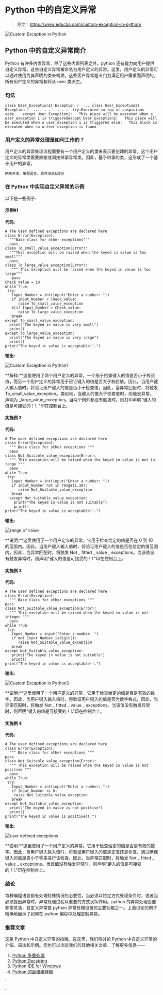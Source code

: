 # Python 中的自定义异常

> 原文：<https://www.educba.com/custom-exception-in-python/>

![Custom Exception in Python](img/149ce22d4d862708818388437cb39049.png)



## Python 中的自定义异常简介

Python 有许多内置异常，除了这些内置列表之外，python 还有能力向用户提供自定义异常。这些自定义异常被命名为用户定义的异常。这里，用户定义的异常可以通过使用为其声明的类来构建。这些客户异常是专门为满足用户需求而声明的。所有用户定义的异常都将从 user 类派生。

### 句法

```
class User_Exception1( Exception )  ....class User_Exception2( Exception )  .... . . . . . .  try:Executed on top of suspicious code    except User_Exception1:   This piece will be executed when a user_exception 1 is triggeredexcept User_Exception2:   This piece will be executed when a user_exception 1 is triggered else:   This block is executed when no orther exception is found
```

### 用户定义的异常处理是如何工作的？

用户定义的异常处理流程需要有一个用户定义的类来表示要创建的异常。这个用户定义的异常类需要直接或间接继承异常类。因此，基于继承的类，这形成了一个基于用户的异常。

<small>网页开发、编程语言、软件测试&其他</small>

### 在 Python 中实现自定义异常的示例

以下是一些例子:

#### 示例#1

**代码:**

```
# The user defined exceptions are declared here
class Error(Exception):
  """Base class for other exceptions"""
  pass
class To_small_value_exception(Error):
  """This exception will be raised when the keyed in value is too small"""
  pass
class To_large_value_exception(Error):
   """ This exception will be raised when the keyed in value is too large"""
   pass
Check_value = 10
while True:
 try:
   Input_Number = int(input("Enter a number: "))
   if Input_Number < Check_value:
      raise To_small_value_exception
   elif Input_Number > Check_value:
      raise To_large_value_exception
   break
except To_small_value_exception:
  print("The keyed in value is very small")
  print()
except To_large_value_exception:
  print("The keyed in value is very large")
  print()
print("The keyed in value is acceptable!!.")
```

**输出:**

![Custom Exception in Python1](img/7c0af34585ce03499f214aae4197c5e8.png)



**解释:**这里使用了两个用户定义的异常。一个用于检查键入的值是否小于校验值，而另一个用户定义的异常用于验证键入的值是否大于校验值。因此，当用户键入输入值时，将验证用户键入的值是否小于检查值，因此，当异常匹配时，将触发 To_small_value_exception。类似地，当键入的值大于检查值时，则触发异常，声明为 _large_value_exception。当两个例外都没有触发时，则打印声明“键入的值是可接受的！!. "印在控制台上。

#### 实施例 2

**代码:**

```
# The user defined exceptions are declared here
class Error(Exception):
  """ Base class for other exceptions """
  pass
class Not_Suitable_value_exception(Error):
  """ This exception will be raised when the keyed in value is not in range """
  pass
while True:
 try:
   Input_Number = int(input("Enter a number: "))
   if Input_Number not in range(1,10):
      raise Not_Suitable_value_exception
   break
  except Not_Suitable_value_exception:
    print("The keyed in value is not suitable")
    print()
print("The keyed in value is acceptable!!.")
```

**输出:**

![range of value](img/244b2378a075afbd5a44bc2cfdd8282b.png)



**说明:**这里使用了一个用户定义的异常。它用于检查给定的值是否在 0 到 10 的范围内。因此，当用户键入输入值时，将验证用户键入的值是否在给定的值范围内，因此，当异常匹配时，将触发 Not _ fitted _ value _ exceptions。当该值没有触发异常时，则声明“键入的值是可接受的！!."印在控制台上。

#### 实施例 3

**代码:**

```
# The user defined exceptions are declared here
class Error(Exception):
  """ Base class for other exceptions """
pass
class Not_Suitable_value_exception(Error):
  """ This exception will be raised when the keyed in value is not integer """
  pass
while True:
 try:
   Input_Number = input("Enter a number: ")
   if not Input_Number.isdigit():
      raise Not_Suitable_value_exception
   break
except Not_Suitable_value_exception:
   print("The keyed in value is not suitable")
   print()
print("The keyed in value is acceptable!!.")
```

**输出:**

![Custom Exception in Python3](img/5d3097281118fa86cc3373b14c0ad9d1.png)



**说明:**这里使用了一个用户定义的异常。它用于检查给定的值是否是有效的数字。因此，当用户键入输入值时，将验证用户键入的值是否为数字格式，因此，当异常匹配时，将触发 Not _ fitted _ value _ exceptions。当该值没有触发异常时，则声明“键入的值是可接受的！!."印在控制台上。

#### 实施例 4

**代码:**

```
# The user defined exceptions are declared here
class Error(Exception):
  """ Base class for other exceptions """
pass
class Not_Suitable_value_exception(Error):
  """ This exception will be raised when the keyed in value is not positive """
  pass
while True:
 try:
   Input_Number = int(input("Enter a number: "))
   if Input_Number <= 0:
    raise Not_Suitable_value_exception
   break
except Not_Suitable_value_exception:
  print("The keyed in value is not positive")
  print()
print("The keyed in value is positive!!.")
```

**输出:**

![user defined exceptions](img/9bf27e63c1fe9f5938988fea87748398.png)



**说明:**这里使用了一个用户定义的异常。它用于检查给定的值是否是有效的数字。因此，当用户键入输入值时，将验证用户键入的值是正值还是负值，通过确保键入的值是否小于零来进行该检查，因此，当异常匹配时，将触发 Not _ fitted _ value _ exceptions。当该值没有触发异常时，则声明“键入的值是可接受的！!."印在控制台上。

### 结论

每种编程语言都有处理特殊情况的必要性。当必须以特定方式处理条件时，或者当必须提出异常时，异常处理过程以重要的方式发挥作用。python 的异常处理设置非常灵活，自定义异常是 python 异常处理设置的主要功能之一。上面讨论的例子精确地展示了如何在 python 编程中处理定制异常。

### 推荐文章

这是 Python 中自定义异常的指南。在这里，我们将讨论 Python 中自定义异常的介绍、语法和示例。您也可以浏览我们的其他相关文章，了解更多信息——

1.  [Python 多重处理](https://www.educba.com/python-multiprocessing/)
2.  [Python Docstring](https://www.educba.com/python-docstring/)
3.  [Python IDE for Windows](https://www.educba.com/python-ide-for-windows/)
4.  [Python 的最佳编译器](https://www.educba.com/best-compiler-for-python/)

 `



`